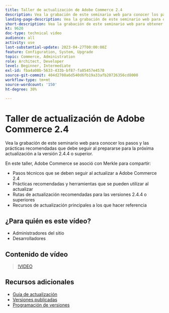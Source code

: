 ```yaml
---
title: Taller de actualización de Adobe Commerce 2.4
description: Vea la grabación de este seminario web para conocer los pasos y las prácticas recomendadas de actualización de Adobe Commerce para la versión 2.4.4 o superior.
landing-page-description: Vea la grabación de este seminario web para obtener más información acerca de los pasos y las prácticas recomendadas de actualización de Adobe Commerce 2.4.
short-description: Vea la grabación de este seminario web para obtener más información acerca de los pasos y las prácticas recomendadas de actualización de Adobe Commerce 2.4.
kt: 9620
doc-type: technical video
audience: all
activity: use
last-substantial-update: 2023-04-27T00:00:00Z
feature: Configuration, System, Upgrade
topic: Commerce, Administration
role: Architect, Developer
level: Beginner, Intermediate
exl-id: fba4a08b-5633-433b-bf87-fa85457e4578
source-git-commit: 404d2708a6d540d6fb19a33afb20726356cd8000
workflow-type: tm+mt
source-wordcount: '150'
ht-degree: 30%

---
```


# Taller de actualización de Adobe Commerce 2.4

Vea la grabación de este seminario web para conocer los pasos y las prácticas recomendadas que debe seguir al prepararse para la próxima actualización a la versión 2.4.4 o superior.

En este taller, Adobe Commerce se asoció con Merkle para compartir:

- Pasos técnicos que se deben seguir al actualizar a Adobe Commerce 2.4
- Prácticas recomendadas y herramientas que se pueden utilizar al actualizar
- Rutas de actualización recomendadas para las versiones 2.4.4 o superiores
- Recursos de actualización principales a los que hacer referencia

## ¿Para quién es este vídeo?

- Administradores del sitio
- Desarrolladores

## Contenido de vídeo

>[!VIDEO](https://video.tv.adobe.com/v/340038?quality=12&learn=on)

## Recursos adicionales

- [Guía de actualización](https://experienceleague.adobe.com/docs/commerce-operations/upgrade-guide/overview.html)
- [Versiones publicadas](https://experienceleague.adobe.com/docs/commerce-operations/release/versions.html)
- [Programación de versiones](https://experienceleague.adobe.com/docs/commerce-operations/release/planning/schedule.html)
